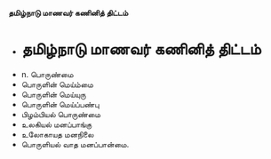 **தமிழ்நாடு மாணவர் கணினித் திட்டம்**
- # தமிழ்நாடு மாணவர் கணினித் திட்டம்
- n. பொருண்மை
- பொருளின்  மெய்ம்மை
- பொருளின் மெய்யுரு
- பொருளின் மெய்ப்பண்பு
- பிழம்பியல் பொருண்மை
- உலகியல் மனப்பாங்கு
- உலோகாயத மனநிலை
- பொருளியல் வாத மனப்பான்மை.

